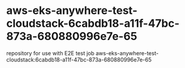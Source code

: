 # aws-eks-anywhere-test-cloudstack-6cabdb18-a11f-47bc-873a-680880996e7e-65
repository for use with E2E test job aws-eks-anywhere-test-cloudstack:6cabdb18-a11f-47bc-873a-680880996e7e-65
